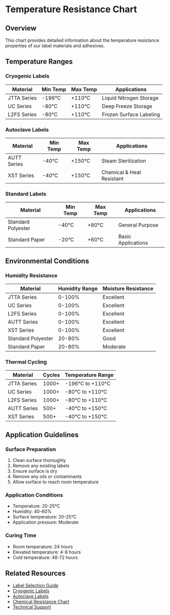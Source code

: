 # Temperature Resistance Chart

## Overview
This chart provides detailed information about the temperature resistance properties of our label materials and adhesives.

## Temperature Ranges

### Cryogenic Labels
| Material | Min Temp | Max Temp | Applications |
|----------|----------|----------|--------------|
| JTTA Series | -196°C | +110°C | Liquid Nitrogen Storage |
| UC Series | -80°C | +110°C | Deep Freeze Storage |
| L2FS Series | -80°C | +110°C | Frozen Surface Labeling |

### Autoclave Labels
| Material | Min Temp | Max Temp | Applications |
|----------|----------|----------|--------------|
| AUTT Series | -40°C | +150°C | Steam Sterilization |
| XST Series | -40°C | +150°C | Chemical & Heat Resistant |

### Standard Labels
| Material | Min Temp | Max Temp | Applications |
|----------|----------|----------|--------------|
| Standard Polyester | -40°C | +80°C | General Purpose |
| Standard Paper | -20°C | +60°C | Basic Applications |

## Environmental Conditions

### Humidity Resistance
| Material | Humidity Range | Moisture Resistance |
|----------|---------------|---------------------|
| JTTA Series | 0-100% | Excellent |
| UC Series | 0-100% | Excellent |
| L2FS Series | 0-100% | Excellent |
| AUTT Series | 0-100% | Excellent |
| XST Series | 0-100% | Excellent |
| Standard Polyester | 20-80% | Good |
| Standard Paper | 20-80% | Moderate |

### Thermal Cycling
| Material | Cycles | Temperature Range |
|----------|--------|-------------------|
| JTTA Series | 1000+ | -196°C to +110°C |
| UC Series | 1000+ | -80°C to +110°C |
| L2FS Series | 1000+ | -80°C to +110°C |
| AUTT Series | 500+ | -40°C to +150°C |
| XST Series | 500+ | -40°C to +150°C |

## Application Guidelines

### Surface Preparation
1. Clean surface thoroughly
2. Remove any existing labels
3. Ensure surface is dry
4. Remove any oils or contaminants
5. Allow surface to reach room temperature

### Application Conditions
- Temperature: 20-25°C
- Humidity: 40-60%
- Surface temperature: 20-25°C
- Application pressure: Moderate

### Curing Time
- Room temperature: 24 hours
- Elevated temperature: 4-8 hours
- Cold temperature: 48-72 hours

## Related Resources
- [Label Selection Guide](../Guides/label-selection-guide.md)
- [Cryogenic Labels](../Products/cryogenic-labels.md)
- [Autoclave Labels](../Products/autoclave-labels.md)
- [Chemical Resistance Chart](./chemical-resistance-chart.md)
- [Technical Support](./technical-support.md) 